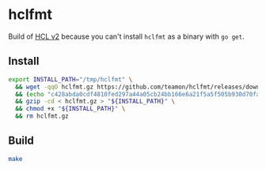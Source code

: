 # hclfmt

Build of [HCL v2](https://github.com/hashicorp/hcl/tree/hcl2) because you can't install `hclfmt` as a binary with `go get`.

## Install

```bash
export INSTALL_PATH="/tmp/hclfmt" \
  && wget -qqO hclfmt.gz https://github.com/teamon/hclfmt/releases/download/v0.0.1/hclfmt_0.0.1_Linux_x86_64.gz \
  && (echo "c428abda0cdf4810fed297a44a05cb24bb166e6a21f5a5f505b930d70faa8ddc  hclfmt.gz" | sha256sum -c) \
  && gzip -cd < hclfmt.gz > "${INSTALL_PATH}" \
  && chmod +x "${INSTALL_PATH}" \
  && rm hclfmt.gz
```

## Build

```bash
make
```
